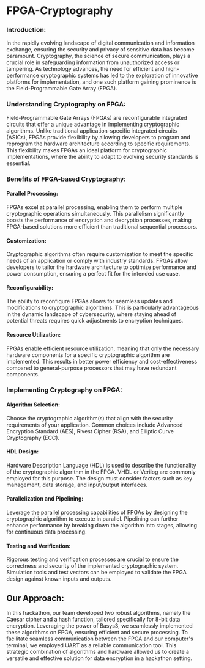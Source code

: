 # FPGA-Cryptography

### Introduction:

In the rapidly evolving landscape of digital communication and information exchange, ensuring the security and privacy of sensitive data has become paramount. Cryptography, the science of secure communication, plays a crucial role in safeguarding information from unauthorized access or tampering. As technology advances, the need for efficient and high-performance cryptographic systems has led to the exploration of innovative platforms for implementation, and one such platform gaining prominence is the Field-Programmable Gate Array (FPGA).

### Understanding Cryptography on FPGA:

Field-Programmable Gate Arrays (FPGAs) are reconfigurable integrated circuits that offer a unique advantage in implementing cryptographic algorithms. Unlike traditional application-specific integrated circuits (ASICs), FPGAs provide flexibility by allowing developers to program and reprogram the hardware architecture according to specific requirements. This flexibility makes FPGAs an ideal platform for cryptographic implementations, where the ability to adapt to evolving security standards is essential.

### Benefits of FPGA-based Cryptography:

#### Parallel Processing:
FPGAs excel at parallel processing, enabling them to perform multiple cryptographic operations simultaneously. This parallelism significantly boosts the performance of encryption and decryption processes, making FPGA-based solutions more efficient than traditional sequential processors.

#### Customization:
Cryptographic algorithms often require customization to meet the specific needs of an application or comply with industry standards. FPGAs allow developers to tailor the hardware architecture to optimize performance and power consumption, ensuring a perfect fit for the intended use case.

#### Reconfigurability:
The ability to reconfigure FPGAs allows for seamless updates and modifications to cryptographic algorithms. This is particularly advantageous in the dynamic landscape of cybersecurity, where staying ahead of potential threats requires quick adjustments to encryption techniques.

#### Resource Utilization:
FPGAs enable efficient resource utilization, meaning that only the necessary hardware components for a specific cryptographic algorithm are implemented. This results in better power efficiency and cost-effectiveness compared to general-purpose processors that may have redundant components.

### Implementing Cryptography on FPGA:

#### Algorithm Selection:
Choose the cryptographic algorithm(s) that align with the security requirements of your application. Common choices include Advanced Encryption Standard (AES), Rivest Cipher (RSA), and Elliptic Curve Cryptography (ECC).

#### HDL Design:
Hardware Description Language (HDL) is used to describe the functionality of the cryptographic algorithm in the FPGA. VHDL or Verilog are commonly employed for this purpose. The design must consider factors such as key management, data storage, and input/output interfaces.

#### Parallelization and Pipelining:
Leverage the parallel processing capabilities of FPGAs by designing the cryptographic algorithm to execute in parallel. Pipelining can further enhance performance by breaking down the algorithm into stages, allowing for continuous data processing.

#### Testing and Verification:
Rigorous testing and verification processes are crucial to ensure the correctness and security of the implemented cryptographic system. Simulation tools and test vectors can be employed to validate the FPGA design against known inputs and outputs.

## Our Approach:

In this hackathon, our team developed two robust algorithms, namely the Caesar cipher and a hash function, tailored specifically for 8-bit data encryption. Leveraging the power of Basys3, we seamlessly implemented these algorithms on FPGA, ensuring efficient and secure processing. To facilitate seamless communication between the FPGA and our computer's terminal, we employed UART as a reliable communication tool. This strategic combination of algorithms and hardware allowed us to create a versatile and effective solution for data encryption in a hackathon setting.
